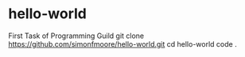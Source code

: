 # hello-world
First Task of Programming Guild
git clone https://github.com/simonfmoore/hello-world.git 
cd hello-world
code .
